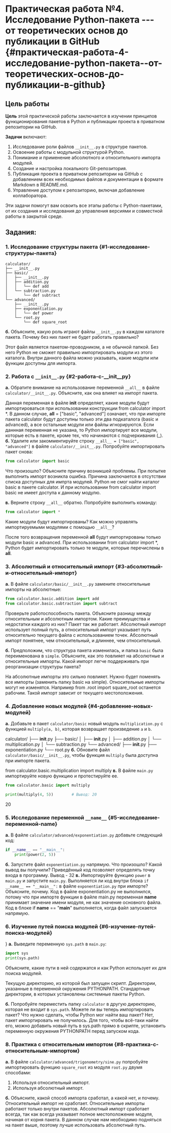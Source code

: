 
# **Практическая работа №4. Исследование Python-пакета --- от теоретических основ до публикации в GitHub** {#практическая-работа-4-исследование-python-пакета--от-теоретических-основ-до-публикации-в-github}

## **Цель работы**

**Цель** этой практической работы заключается в изучении принципов
функционирования пакетов в Python и публикации проекта в приватном
репозитории на GitHub.

**Задачи** включают:

1.  Исследование роли файлов `__init__.py` в структуре пакетов.
2.  Освоение работы с модульной структурой Python.
3.  Понимание и применение абсолютного и относительного импорта модулей.
4.  Создание и настройка локального Git-репозитория.
5.  Публикация проекта в приватном репозитории на GitHub с добавлением
    всех необходимых файлов и документации в формате Markdown в
    README.md.
6.  Управление доступом к репозиторию, включая добавление коллаборатора.

Эти задачи помогут вам освоить все этапы работы с Python-пакетами, от их
создания и исследования до управления версиями и совместной работы в
закрытой среде.

## **Задания:**

### **1. Исследование структуры пакета** {#1-исследование-структуры-пакета}

``` plaintext
calculator/
├── __init__.py
├── basic/
│   ├── __init__.py
│   ├── addition.py
│   │   └── def add
│   └── subtraction.py
│       └── def subtract
└── advanced/
    ├── __init__.py
    ├── exponentiation.py
    │   └── def power
    └── root.py
        └── def square_root
```

**б.** Объясните, какую роль играют файлы `__init__.py` в каждом
каталоге пакета. Почему без них пакет не будет работать правильно?

Этот файл является пакетом-проводником, а
не обычной папкой. Без него Python не сможет правильно импортировать
модули из этого каталога. Внутри данного файла можно указывать, какие
модули или функции доступны для импорта. 

### **2. Работа с `__init__.py`** {#2-работа-с-__init__py}

**а.** Обратите внимание на использование переменной `__all__` в файле
`calculator/__init__.py`. Объясните, как она влияет на импорт пакета.

 Данная переменная в файле **init**
определяет, какие модули будут импортироваться при использовании
конструкции from calculator import \*. В данном случае, **all** =
\[\"basic\", \"advanced\"\] означает, что при импорте пакета calculator
будут доступны только эти два подкаталога (basic и advanced), а все
остальные модули или файлы игнорируются. Если даннная переменная не
указана, то Python импортирует все модули, которые есть в пакете, кроме
тех, что начинаются с подчеркивания (\_).
**б.** Удалите или закомментируйте строку
`__all__ = ["basic", "advanced"]` в файле `calculator/__init__.py`.
Попробуйте импортировать пакет снова:

``` python
from calculator import basic
```

Что произошло? Объясните причину возникшей проблемы.
 При попытке выполнить импорт возникла
ошибка. Причина заключается в отсутствии списка доступных для импрта
модулей. Python не смог найти каталог basic в пакете calculator. И при
использовании from calculator import basic не имеет доступа к данному
модулю.

**в.** Верните строку `__all__` обратно. Попробуйте выполнить команду:

``` python
from calculator import *
```

Какие модули будут импортированы? Как можно управлять импортируемыми
модулями с помощью `__all__`?

 После того возвращения переменной **all**
будут импортированы только модули basic и advanced. При использовании
from calculator import \*, Python будет импортировать только те модули,
которые перечислены в **all**.

### **3. Абсолютный и относительный импорт** {#3-абсолютный-и-относительный-импорт}

**а.** В файле `calculator/basic/__init__.py` замените относительные
импорты на абсолютные:

``` python
from calculator.basic.addition import add
from calculator.basic.subtraction import subtract
```

Проверьте работоспособность пакета. Объясните разницу между
относительным и абсолютным импортом. Какие преимущества и недостатки
каждого из них?
 Пакет так же работает. Абсолютный импорт
использует полный путь, а относительный импорт указывает путь
относительно текущего файла с использованием точек. Абсолютный импорт
понятнее, чем относительный, и длиннее, чем относительный.

**б.** Предположим, что структура пакета изменилась, и папка `basic`
была переименована в `simple`. Объясните, как это повлияет на абсолютные
и относительные импорты. Какой импорт легче поддерживать при
реорганизации структуры пакета?

 На абсолютные импорты это сильно повлияет.
Нужно будет поменять все импорты (заменить папку basic на simple).
Относительные импорты могут не изменятся. Например from .root import
square_root останется рабочим. Такой импорт зависит от текущего
местоположения.
### **4. Добавление новых модулей** {#4-добавление-новых-модулей}

**а.** Добавьте в пакет `calculator/basic` новый модуль
`multiplication.py` с функцией `multiply(a, b)`, которая возвращает
произведение `a` и `b`.

 calculator/ ├── **init**.py ├── basic/ │
├── **init**.py │ ├── addition.py │ └── multiplication.py │ └──
subtraction.py └── advanced/ ├── **init**.py ├── exponentiation.py └──
root.py 
**б.** Обновите файл `calculator/basic/__init__.py`, чтобы функция
`multiply` была доступна при импорте пакета.

from calculator.basic.multiplication import
multiply
**в.** В файле `main.py` импортируйте новую функцию и протестируйте ее.

``` python
from calculator.basic import multiply

print(multiply(4, 5))        # Вывод: 20
```
20
### 5. Исследование переменной `__name__` {#5-исследование-переменной-__name__}

**а.** В файле `calculator/advanced/exponentiation.py` добавьте
следующий код:

``` python
if __name__ == "__main__":
    print(power(2, 5))
```
**б.** Запустите файл `exponentiation.py` напрямую. Что произошло? Какой
вывод вы получили?
 Приведённый код позволяет определять точку
входа в программу. Вывод - 32 
**в.** Импортируйте функцию `power` в `main.py` и запустите `main.py`.
Выполняется ли код внутри блока `if __name__ == "__main__":` в файле
`exponentiation.py` при импорте? Объясните, почему.
 Код в файле exponentiation.py не
выполнился, потому что при импорте функции в файле main.py переменная
**name** принимает значение имени модуля, не как значение основного
файла. Код в блоке if **name** == \"**main**\" выполняется, когда файл
запускается напрямую.
### **6. Изучение путей поиска модулей** {#6-изучение-путей-поиска-модулей}
}
**а.** Выведите переменную `sys.path` в `main.py`:

``` python
import sys
print(sys.path)
```

Объясните, какие пути в ней содержатся и как Python использует их для
поиска модулей.

 Текущую директорию, из которой был запущен
скрипт. Директории, указанные в переменной окружения PYTHONPATH.
Стандартные директории, в которых установлены системные пакеты Python.

**б.** Попробуйте переместить папку `calculator` в другую директорию,
которая не входит в `sys.path`. Можете ли вы теперь импортировать пакет?
Что нужно сделать, чтобы Python мог найти ваш пакет?
 Нет, пакет импортировать не получилось.
Для того, чтобы всё-таки найти его, можно добавить новый путь в sys.path
прямо в скрипте, установить переменную окружения PYTHONPATH перед
запуском кода. 

### **8. Практика с относительным импортом** {#8-практика-с-относительным-импортом}

**а.** В файле `calculator/advanced/trigonometry/sine.py` попробуйте
импортировать функцию `square_root` из модуля `root.py` двумя способами:

1.  Используя относительный импорт.
2.  Используя абсолютный импорт.

**б.** Объясните, какой способ импорта сработал, а какой нет, и почему.
 Относительный импорт не сработает.
Относительные импорты работают только внутри пакетов. Абсолютный импорт
сработает всегда, так как всегда указывает полное местоположение модуля,
начиная от корня пакета. В данном случае нам необходимо подняться на
пакет выше, поэтому лучше использовать абсолютный путь.
